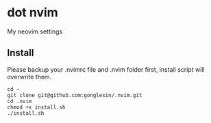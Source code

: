 # dot nvim

My neovim settings

## Install

Please backup your .nvimrc file and .nvim folder first, install script will overwrite them.

```
cd ~
git clone git@github.com:gonglexin/.nvim.git
cd .nvim
chmod +x install.sh
./install.sh
```
